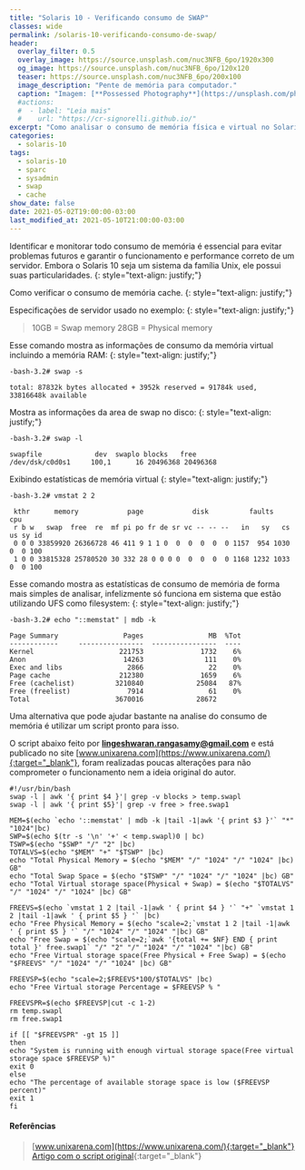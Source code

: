 ```yaml
---
title: "Solaris 10 - Verificando consumo de SWAP"
classes: wide
permalink: /solaris-10-verificando-consumo-de-swap/
header:
  overlay_filter: 0.5
  overlay_image: https://source.unsplash.com/nuc3NFB_6po/1920x300
  og_image: https://source.unsplash.com/nuc3NFB_6po/120x120
  teaser: https://source.unsplash.com/nuc3NFB_6po/200x100
  image_description: "Pente de memória para computador."
  caption: "Imagem: [**Possessed Photography**](https://unsplash.com/photos/nuc3NFB_6po)"
  #actions:
  #  - label: "Leia mais"
  #    url: "https://cr-signorelli.github.io/"
excerpt: "Como analisar o consumo de memória física e virtual no Solaris 10 utilizando diferentes comandos."
categories:
  - solaris-10
tags:
  - solaris-10
  - sparc
  - sysadmin
  - swap
  - cache
show_date: false
date: 2021-05-02T19:00:00-03:00
last_modified_at: 2021-05-10T21:00:00-03:00
---
```


Identificar e monitorar todo consumo de memória é essencial para evitar problemas futuros e garantir o funcionamento e performance correto de um servidor. Embora o Solaris 10 seja um sistema da família Unix, ele possui suas particularidades.
{: style="text-align: justify;"}

Como verificar o consumo de memória cache.
{: style="text-align: justify;"}

Especificações de servidor usado no exemplo:
{: style="text-align: justify;"}

> 10GB = Swap memory
> 28GB = Physical memory

Esse comando mostra as informações de consumo da memória virtual incluindo a memória RAM:
{: style="text-align: justify;"}

```console
-bash-3.2# swap -s

total: 87832k bytes allocated + 3952k reserved = 91784k used, 33816648k available
```

Mostra as informações da area de swap no disco:
{: style="text-align: justify;"}

```console
-bash-3.2# swap -l

swapfile             dev  swaplo blocks   free
/dev/dsk/c0d0s1     100,1      16 20496368 20496368
```

Exibindo estatísticas de memória virtual
{: style="text-align: justify;"}

```console
-bash-3.2# vmstat 2 2

 kthr      memory            page            disk          faults      cpu
 r b w   swap  free  re  mf pi po fr de sr vc -- -- --   in   sy   cs us sy id
 0 0 0 33859920 26366728 46 411 9 1 1 0  0  0  0  0  0 1157  954 1030  0  0 100
 1 0 0 33815328 25780520 30 332 28 0 0 0 0  0  0  0  0 1168 1232 1033  0  0 100
```

Esse comando mostra as estatísticas de consumo de memória de forma mais simples de analisar, infelizmente só funciona em sistema que estão utilizando UFS como filesystem:
{: style="text-align: justify;"}

```console
-bash-3.2# echo "::memstat" | mdb -k

Page Summary                Pages                MB  %Tot
------------     ----------------  ----------------  ----
Kernel                     221753              1732    6%
Anon                        14263               111    0%
Exec and libs                2866                22    0%
Page cache                 212380              1659    6%
Free (cachelist)          3210840             25084   87%
Free (freelist)              7914                61    0%
Total                     3670016             28672
```

Uma alternativa que pode ajudar bastante na analise do consumo de memória é utilizar um script pronto para isso.

O script abaixo feito por **lingeshwaran.rangasamy@gmail.com** e está publicado no site [www.unixarena.com](https://www.unixarena.com/){:target="_blank"}, foram realizadas poucas alterações para não comprometer o funcionamento nem a ideia original do autor.

```console
#!/usr/bin/bash
swap -l | awk '{ print $4 }'| grep -v blocks > temp.swapl
swap -l | awk '{ print $5}'| grep -v free > free.swap1

MEM=$(echo `echo '::memstat' | mdb -k |tail -1|awk '{ print $3 }'` "*" "1024"|bc)
SWP=$(echo $(tr -s '\n' '+' < temp.swapl)0 | bc)
TSWP=$(echo "$SWP" "/" "2" |bc)
TOTALVS=$(echo "$MEM" "+" "$TSWP" |bc)
echo "Total Physical Memory = $(echo "$MEM" "/" "1024" "/" "1024" |bc) GB"
echo "Total Swap Space = $(echo "$TSWP" "/" "1024" "/" "1024" |bc) GB"
echo "Total Virtual storage space(Physical + Swap) = $(echo "$TOTALVS" "/" "1024" "/" "1024" |bc) GB"

FREEVS=$(echo `vmstat 1 2 |tail -1|awk ' { print $4 } '` "+" `vmstat 1 2 |tail -1|awk ' { print $5 } '` |bc)
echo "Free Physical Memory = $(echo "scale=2;`vmstat 1 2 |tail -1|awk ' { print $5 } '` "/" "1024" "/" "1024" "|bc) GB"
echo "Free Swap = $(echo "scale=2;`awk '{total += $NF} END { print total }' free.swap1` "/" "2" "/" "1024" "/" "1024" "|bc) GB"
echo "Free Virtual storage space(Free Physical + Free Swap) = $(echo "$FREEVS" "/" "1024" "/" "1024" |bc) GB"

FREEVSP=$(echo "scale=2;$FREEVS*100/$TOTALVS" |bc)
echo "Free Virtual storage Percentage = $FREEVSP % "

FREEVSPR=$(echo $FREEVSP|cut -c 1-2)
rm temp.swapl
rm free.swap1

if [[ "$FREEVSPR" -gt 15 ]]
then
echo "System is running with enough virtual storage space(Free virtual storage space $FREEVSP %)"
exit 0
else
echo "The percentage of available storage space is low ($FREEVSP percent)"
exit 1
fi
```

#### Referências

> [www.unixarena.com](https://www.unixarena.com/){:target="_blank"}  
> [Artigo com o script original](https://www.unixarena.com/2013/05/solaris-memory-swap-usage-script-with.html/){:target="_blank"}  
